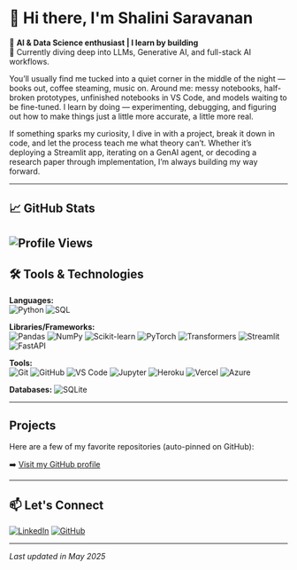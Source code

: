 # 👋 Hi there, I'm Shalini Saravanan

🚀 **AI & Data Science enthusiast | I learn by building**  
🎯 Currently diving deep into LLMs, Generative AI, and full-stack AI workflows.

You’ll usually find me tucked into a quiet corner in the middle of the night — books out, coffee steaming, music on. Around me: messy notebooks, half-broken prototypes, unfinished notebooks in VS Code, and models waiting to be fine-tuned. I learn by doing — experimenting, debugging, and figuring out how to make things just a little more accurate, a little more real.

If something sparks my curiosity, I dive in with a project, break it down in code, and let the process teach me what theory can’t. Whether it’s deploying a Streamlit app, iterating on a GenAI agent, or decoding a research paper through implementation, I’m always building my way forward.

---

## 📈 GitHub Stats

![Profile Views](https://komarev.com/ghpvc/?username=shalinis97&label=Profile%20Views&color=0e75b6&style=flat)
---

## 🛠️ Tools & Technologies

**Languages:**  
![Python](https://img.shields.io/badge/-Python-3776AB?logo=python&logoColor=white&style=flat-square)
![SQL](https://img.shields.io/badge/-SQL-003B57?logo=postgresql&logoColor=white&style=flat-square)

**Libraries/Frameworks:**  
![Pandas](https://img.shields.io/badge/-Pandas-150458?logo=pandas&logoColor=white&style=flat-square)
![NumPy](https://img.shields.io/badge/-NumPy-013243?logo=numpy&logoColor=white&style=flat-square)
![Scikit-learn](https://img.shields.io/badge/-Scikit--learn-F7931E?logo=scikit-learn&logoColor=white&style=flat-square)
![PyTorch](https://img.shields.io/badge/-PyTorch-EE4C2C?logo=pytorch&logoColor=white&style=flat-square)
![Transformers](https://img.shields.io/badge/-HuggingFace%20Transformers-FFD21F?logo=huggingface&logoColor=black&style=flat-square)
![Streamlit](https://img.shields.io/badge/-Streamlit-FF4B4B?logo=streamlit&logoColor=white&style=flat-square)
![FastAPI](https://img.shields.io/badge/-FastAPI-009688?logo=fastapi&logoColor=white&style=flat-square)

**Tools:**  
![Git](https://img.shields.io/badge/-Git-F05032?logo=git&logoColor=white&style=flat-square)
![GitHub](https://img.shields.io/badge/-GitHub-181717?logo=github&logoColor=white&style=flat-square)
![VS Code](https://img.shields.io/badge/-VS%20Code-007ACC?logo=visualstudiocode&logoColor=white&style=flat-square)
![Jupyter](https://img.shields.io/badge/-Jupyter-F37626?logo=jupyter&logoColor=white&style=flat-square)
![Heroku](https://img.shields.io/badge/-Heroku-430098?logo=heroku&logoColor=white&style=flat-square)
![Vercel](https://img.shields.io/badge/-Vercel-000000?logo=vercel&logoColor=white&style=flat-square)
![Azure](https://img.shields.io/badge/-Azure-0078D4?logo=microsoftazure&logoColor=white&style=flat-square)

**Databases:** 
![SQLite](https://img.shields.io/badge/-SQLite-003B57?logo=sqlite&logoColor=white&style=flat-square)

---

## Projects

Here are a few of my favorite repositories (auto-pinned on GitHub):

➡️ [Visit my GitHub profile](https://github.com/shalinis97?tab=repositories)

---

## 📫 Let's Connect

[![LinkedIn](https://img.shields.io/badge/-LinkedIn-0A66C2?logo=linkedin&logoColor=white&style=flat-square)](https://www.linkedin.com/in/shalinis97)
[![GitHub](https://img.shields.io/badge/-GitHub-181717?logo=github&logoColor=white&style=flat-square)](https://github.com/shalinis97)

---

*Last updated in May 2025*
